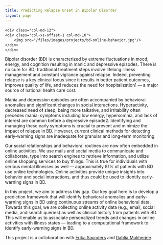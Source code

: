 ```yaml
--- 
title: Predicting Relapse Onset in Bipolar Disorder
layout: page
---
```


<div class="row">

    <div class="col-md-12">
	<div class="col-xs-offset-1 col-md-10">
	    <img src="/files/images/projects/bd-online-behavior.jpg"/>
	</div>
    </div>
</div>

Bipolar disorder (BD) is characterized by extreme fluctuations in
mood, energy, and cognition resulting in manic and depressive
episodes. There is no cure for BD; traditional treatment steps
involve lifelong illness management and constant vigilance against
relapse. Indeed, preventing relapse is a key clinical focus since
it results in better patient outcomes, improves quality of life,
and reduces the need for hospitalization1 — a major source of
national health care cost.

Mania and depression episodes are often accompanied by behavioral
anomalies and significant changes in social interactions. Hyperactivity,
decreased need of sleep, being more talkative, and irritability
often precedes mania; symptoms including low energy, hypersomnia,
and lack of interest are common before a depressive episode2.
Identifying and managing these early symptoms is crucial to prevent
and minimize the impact of relapse in BD. However, current clinical
methods for detecting early-warning signs are inadequate for granular
and long-term monitoring.

Our social relationships and behavioral routines are now often
embedded in online activities. We use mails and social media to
communicate and collaborate, type into search engines to retrieve
information, and utilize online shopping services to buy things.
This is true for individuals with serious mental illnesses as well
— approximately 81% of patients with BD use online technologies.
Online activities provide unique insights into behavior and social
interactions, and thus could be used to identify early- warning
signs in BD.

In this project, we aim to address this gap. Our key goal here is
to develop a prediction framework that will identify behavioral
anomalies and early-warning signs in BD using continuous streams
of online behavioral data. Towards this goal, we are collecting online
activity data (e.g., email, social media, and search queries) as
well as clinical history from patients with BD. This will enable
us to associate personalized trends and changes in online activities
with illness states — leading to a computational framework to
identify early-warning signs in BD.

This project is a collaboration with
[Erika Saunders](https://profiles.psu.edu/profiles/display/112378)
and [Dahlia Mukherjee](https://profiles.psu.edu/profiles/display/158660182).


